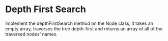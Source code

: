 # Depth First Search

Implement the depthFirstSearch method on the Node class, it takes an empty array, traverses the tree depth-first and returns an array of all of the traversed nodes' names.
